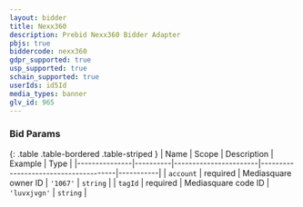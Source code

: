 ```yaml
---
layout: bidder
title: Nexx360
description: Prebid Nexx360 Bidder Adapter
pbjs: true
biddercode: nexx360
gdpr_supported: true
usp_supported: true
schain_supported: true
userIds: id5Id
media_types: banner
glv_id: 965
---
```



### Bid Params

{: .table .table-bordered .table-striped }
| Name          | Scope    | Description           | Example                              | Type      |
|---------------|----------|-----------------------|--------------------------------------|-----------|
| `account`     | required | Mediasquare owner ID  | `'1067'`                            | `string`  |
| `tagId`       | required | Mediasquare code ID   | `'luvxjvgn'`                        | `string`  |
